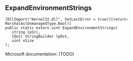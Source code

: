 ## ExpandEnvironmentStrings

```
[DllImport("Kernel32.dll", SetLastError = true)][return: MarshalAs(UnmanagedType.Bool)]
public static extern uint ExpandEnvironmentStrings(
   string lpSrc,
   [Out] StringBuilder lpDst,
   uint nSize
);
```

Microsoft documentation: (TODO)
